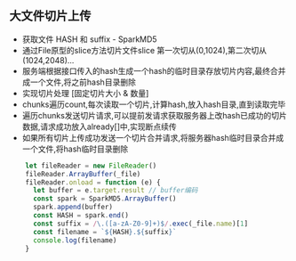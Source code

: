 ## 大文件切片上传

-  获取文件 HASH 和 suffix - SparkMD5
-  通过File原型的slice方法切片文件slice 第一次切从(0,1024),第二次切从(1024,2048)...
-  服务端根据接口传入的hash生成一个hash的临时目录存放切片内容,最终合并成一个文件,将之前hash目录删除
-  实现切片处理 [固定切片大小 & 数量]
-  chunks遍历count,每次读取一个切片,计算hash,放入hash目录,直到读取完毕
-  遍历chunks发送切片请求,可以提前发请求获取服务器上改hash已成功的切片数据,请求成功放入already[]中,实现断点续传
-  如果所有切片上传成功发送一个切片合并请求,将服务器hash临时目录合并成一个文件,将hash临时目录删除

```javascript
    let fileReader = new FileReader()
    fileReader.ArrayBuffer(_file)
    fileReader.onload = function (e) {
      let buffer = e.target.result // buffer编码
      const spark = SparkMD5.ArrayBuffer()
      spark.append(buffer)
      const HASH = spark.end()
      const suffix = /\.([a-zA-Z0-9]+)$/.exec(_file.name)[1]
      const filename = `${HASH}.${suffix}`
      console.log(filename)
    }
 ```
